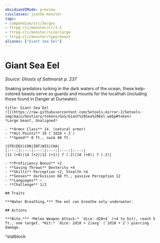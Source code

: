 ```yaml
---
obsidianUIMode: preview
cssclasses: json5e-monster
tags:
- compendium/src/5e/gos
- ttrpg-cli/monster/cr/1-2
- ttrpg-cli/monster/size/large
- ttrpg-cli/monster/type/beast
aliases: ["Giant Sea Eel"]
---
```

# Giant Sea Eel
*Source: Ghosts of Saltmarsh p. 237*  

Snaking predators lurking in the dark waters of the ocean, these kelp-colored beasts serve as guards and mounts for the locathah (including those found in Danger at Dunwater).

```ad-statblock
title: Giant Sea Eel
![](https://raw.githubusercontent.com/5etools-mirror-2/5etools-img/main/bestiary/tokens/GoS/Giant%20Sea%20Eel.webp#token)
*Large beast, Unaligned*

- **Armor Class** 14  (natural armor)
- **Hit Points** 19 (`3d10 + 3`)
- **Speed** 0 ft., swim 40 ft.

|STR|DEX|CON|INT|WIS|CHA|
|:---:|:---:|:---:|:---:|:---:|:---:|
|11 (+0)|14 (+2)|12 (+1)| 7 (-2)|10 (+0)| 7 (-2)|

- **Proficiency Bonus** +2
- **Saving Throws** Dexterity +4
- **Skills** Perception +2, Stealth +4
- **Senses** darkvision 60 ft., passive Perception 12
- **Languages** —
- **Challenge** 1/2

## Traits

***Water Breathing.*** The eel can breathe only underwater.

## Actions

***Bite.*** *Melee Weapon Attack:* `dice: d20+4` (+4 to hit), reach 5 ft., one target. *Hit:* `dice: 2d10 + 2|avg` (`2d10 + 2`) piercing damage.
```
^statblock